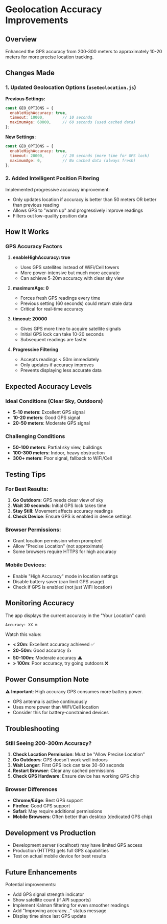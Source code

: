 # Geolocation Accuracy Improvements

## Overview
Enhanced the GPS accuracy from 200-300 meters to approximately 10-20 meters for more precise location tracking.

## Changes Made

### 1. Updated Geolocation Options (`useGeolocation.js`)

**Previous Settings:**
```javascript
const GEO_OPTIONS = {
  enableHighAccuracy: true,
  timeout: 10000,        // 10 seconds
  maximumAge: 60000,     // 60 seconds (used cached data)
};
```

**New Settings:**
```javascript
const GEO_OPTIONS = {
  enableHighAccuracy: true,
  timeout: 20000,        // 20 seconds (more time for GPS lock)
  maximumAge: 0,         // No cached data (always fresh)
};
```

### 2. Added Intelligent Position Filtering

Implemented progressive accuracy improvement:
- Only updates location if accuracy is better than 50 meters OR better than previous reading
- Allows GPS to "warm up" and progressively improve readings
- Filters out low-quality position data

## How It Works

### GPS Accuracy Factors

1. **enableHighAccuracy: true**
   - Uses GPS satellites instead of WiFi/Cell towers
   - More power-intensive but much more accurate
   - Can achieve 5-20m accuracy with clear sky view

2. **maximumAge: 0**
   - Forces fresh GPS readings every time
   - Previous setting (60 seconds) could return stale data
   - Critical for real-time accuracy

3. **timeout: 20000**
   - Gives GPS more time to acquire satellite signals
   - Initial GPS lock can take 10-20 seconds
   - Subsequent readings are faster

4. **Progressive Filtering**
   - Accepts readings < 50m immediately
   - Only updates if accuracy improves
   - Prevents displaying less accurate data

## Expected Accuracy Levels

### Ideal Conditions (Clear Sky, Outdoors)
- **5-10 meters**: Excellent GPS signal
- **10-20 meters**: Good GPS signal
- **20-50 meters**: Moderate GPS signal

### Challenging Conditions
- **50-100 meters**: Partial sky view, buildings
- **100-300 meters**: Indoor, heavy obstruction
- **300+ meters**: Poor signal, fallback to WiFi/Cell

## Testing Tips

### For Best Results:
1. **Go Outdoors**: GPS needs clear view of sky
2. **Wait 30 seconds**: Initial GPS lock takes time
3. **Stay Still**: Movement affects accuracy readings
4. **Check Device**: Ensure GPS is enabled in device settings

### Browser Permissions:
- Grant location permission when prompted
- Allow "Precise Location" (not approximate)
- Some browsers require HTTPS for high accuracy

### Mobile Devices:
- Enable "High Accuracy" mode in location settings
- Disable battery saver (can limit GPS usage)
- Check if GPS is enabled (not just WiFi location)

## Monitoring Accuracy

The app displays the current accuracy in the "Your Location" card:
```
Accuracy: XX m
```

Watch this value:
- **< 20m**: Excellent accuracy achieved ✅
- **20-50m**: Good accuracy 👍
- **50-100m**: Moderate accuracy ⚠️
- **> 100m**: Poor accuracy, try going outdoors ❌

## Power Consumption Note

⚠️ **Important**: High accuracy GPS consumes more battery power.

- GPS antenna is active continuously
- Uses more power than WiFi/Cell location
- Consider this for battery-constrained devices

## Troubleshooting

### Still Seeing 200-300m Accuracy?

1. **Check Location Permission**: Must be "Allow Precise Location"
2. **Go Outdoors**: GPS doesn't work well indoors
3. **Wait Longer**: First GPS lock can take 30-60 seconds
4. **Restart Browser**: Clear any cached permissions
5. **Check GPS Hardware**: Ensure device has working GPS chip

### Browser Differences

- **Chrome/Edge**: Best GPS support
- **Firefox**: Good GPS support
- **Safari**: May require additional permissions
- **Mobile Browsers**: Often better than desktop (dedicated GPS chip)

## Development vs Production

- Development server (localhost) may have limited GPS access
- Production (HTTPS) gets full GPS capabilities
- Test on actual mobile device for best results

## Future Enhancements

Potential improvements:
- Add GPS signal strength indicator
- Show satellite count (if API supports)
- Implement Kalman filtering for even smoother readings
- Add "Improving accuracy..." status message
- Display time since last GPS update
